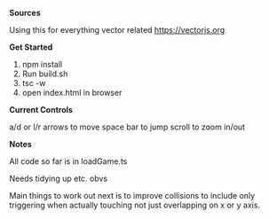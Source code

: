 **Sources**

Using this for everything vector related https://vectorjs.org

**Get Started**

1. npm install
2. Run build.sh
3. tsc -w
4. open index.html in browser

**Current Controls**

a/d or l/r arrows to move
space bar to jump
scroll to zoom in/out

**Notes**

All code so far is in loadGame.ts

Needs tidying up etc. obvs

Main things to work out next is to improve collisions to include only triggering when actually touching not just overlapping on x or y axis.
